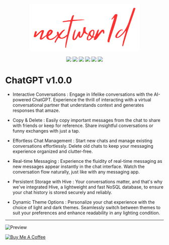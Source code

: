 <p align="center">
  <a href="https://github.com/nextwor1d">
    <img height="150" src="https://github.com/nextwor1d/nextwor1d/blob/main/nextwor1d.png"/></a>
</p>

<p align="center">
  <a href="https://t.me/flutter_ninja"><img src="https://img.shields.io/badge/telegram-1da1f2?style=for-the-badge&logo=telegram&logoColor=white&color=27a0df"/></a> 
  <a href="https://instagram.com/flutter_hero"><img src="https://img.shields.io/badge/INSTAGRAM-E1306C?style=for-the-badge&logo=instagram&logoColor=white"/></a>
  <a href="https://youtube.com/@nextwor1d"><img src="https://img.shields.io/badge/youtube-1da1f2?style=for-the-badge&logo=youtube&logoColor=white&color=ff0000&"/></a>
  <a href="https://stackoverflow.com/users/21555356"><img src="https://img.shields.io/badge/stackoverflow-f27f25?style=for-the-badge&logo=stackoverflow&logoColor=white&color=f27f25"/></a>
  <a href="https://twitter.com/nextwor1d"><img src="https://img.shields.io/badge/twitter-1da1f2?style=for-the-badge&logo=twitter&logoColor=white&color=1da1f2"/></a>
  <a href="https://linkedin.com/in/nextwor1d"><img src="https://img.shields.io/badge/linkedin-0c67c2?style=for-the-badge&logo=linkedin"/></a>
</p>

# ChatGPT v1.0.0

- Interactive Conversations : Engage in lifelike conversations with the AI-powered ChatGPT. Experience the thrill of interacting with a virtual conversational partner that understands context and generates responses that amaze.

- Copy & Delete : Easily copy important messages from the chat to share with friends or keep for reference. Share insightful conversations or funny exchanges with just a tap.

- Effortless Chat Management : Start new chats and manage existing conversations effortlessly. Delete old chats to keep your messaging experience organized and clutter-free.

- Real-time Messaging : Experience the fluidity of real-time messaging as new messages appear instantly in the chat interface. Watch the conversation flow naturally, just like with any messaging app.

- Persistent Storage with Hive : Your conversations matter, and that's why we've integrated Hive, a lightweight and fast NoSQL database, to ensure your chat history is stored securely and reliably.

- Dynamic Theme Options : Personalize your chat experience with the choice of light and dark themes. Seamlessly switch between themes to suit your preferences and enhance readability in any lighting condition.

---

![Preview](assets/0.jpg)

<a href="https://www.buymeacoffee.com/nextwor1d" target="_blank"><img src="https://cdn.buymeacoffee.com/buttons/default-orange.png" alt="Buy Me A Coffee" height="41" width="174"></a>
